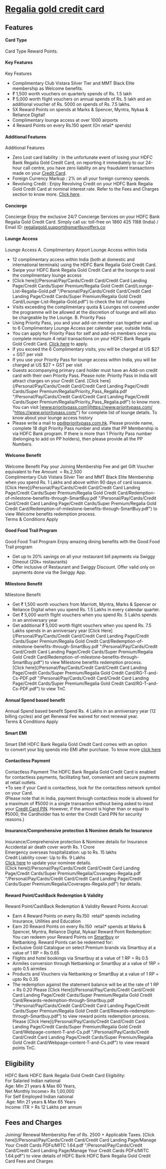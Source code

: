 
# [Regalia gold credit card](https://www.hdfcbank.com/personal/pay/cards/credit-cards/regalia-gold-credit-card)

## Features
#### Card Type
Card Type
Reward Points.
#### Key Features
Key Features
* Complimentary Club Vistara Silver Tier and MMT Black Elite membership as Welcome benefits.
* ₹ 1,500 worth vouchers on quarterly spends of Rs. 1.5 lakh
* ₹ 5,000 worth flight vouchers on annual spends of Rs. 5 lakh and an additional voucher of Rs. 5000 on spends of Rs. 7.5 lakhs.
* 5X Reward Points on spends at Marks & Spencer, Myntra, Nykaa & Reliance Digital!
* Complimentary lounge access at over 1000 airports
* 4 Reward Points on every Rs.150 spent (On retail\* spends)
#### Additional Features
Additional Features
* Zero Lost card liability : In the unfortunate event of losing your HDFC Bank Regalia Gold Credit Card, on reporting it immediately to our 24-hour call centre, you have zero liability on any fraudulent transactions made on your [Credit Card](/personal/pay/cards/credit-cards "/personal/pay/cards/credit-cards").
* Foreign Currency Markup : 2% on all your foreign currency spends.
* Revolving Credit : Enjoy Revolving Credit on your HDFC Bank Regalia Gold Credit Card at nominal interest rate. Refer to the Fees and Charges section to know more. [Click here](/personal/pay/cards/credit-cards/regalia-gold-credit-card/fees-and-charges "/personal/pay/cards/credit-cards/regalia-gold-credit-card/fees-and-charges").
#### Concierge
Concierge
Enjoy the exclusive 24/7 Concierge Services on your HDFC Bank Regalia Gold Credit Card. Simply call us: toll-free on 1860 425 1188 (India) / Email ID: regaliagold.support@smartbuyoffers.co  
#### Lounge Access
Lounge Access
A. Complimentary Airport Lounge Access within India
* 12 complimentary access within India (both at domestic and international terminals) using the HDFC Bank Regalia Gold Credit Card.
* Swipe your HDFC Bank Regalia Gold Credit Card at the lounge to avail the complimentary lounge access
* [Click here](/Personal/Pay/Cards/Credit Card/Credit Card Landing Page/Credit Cards/Super Premium/Regalia Gold Credit Card/Lounge-List-Regalia-Gold.pdf "/Personal/Pay/Cards/Credit Card/Credit Card Landing Page/Credit Cards/Super Premium/Regalia Gold Credit Card/Lounge-List-Regalia-Gold.pdf") to check the list of lounges
* Visits exceeding the complimentary quota & Lounges not covered under the programme will be allowed at the discretion of lounge and will also be chargeable by the Lounge.
B. Priority Pass
* Using Priority Pass, you and your add-on member can together avail up to 6 Complimentary Lounge Access per calendar year, outside India.
* You can apply for Priority Pass for self and add-on members once you complete minimum 4 retail transactions on your HDFC Bank Regalia Gold Credit Card. [Click here](https://leads.hdfcbank.com/applications/webforms/apply/HDFC_Regalia_Priority_Pass1/Regalia_Priority_Pass.aspx "https://leads.hdfcbank.com/applications/webforms/apply/HDFC_Regalia_Priority_Pass1/Regalia_Priority_Pass.aspx") to apply.
* If you exceed the 6 Complimentary visits, you will be charged at US $27 + GST per visit
* If you use your Priority Pass for lounge access within India, you will be charged at US $27 + GST per visit
* Guests accompanying primary card holder must have an Add-on credit card with their own Priority Pass.
Please note: Priority Pass in India will attract charges on your Credit Card. [Click here](/Personal/Pay/Cards/Credit Card/Credit Card Landing Page/Credit Cards/Super Premium/Regalia/Priority_Pass_Regalia.pdf "/Personal/Pay/Cards/Credit Card/Credit Card Landing Page/Credit Cards/Super Premium/Regalia/Priority_Pass_Regalia.pdf") to know more. You can visit [www.prioritypass.com](https://www.prioritypass.com/ "https://www.prioritypass.com/") for complete list of lounge details.
To know about your lounge access history
* Please write a mail to [pp@prioritypass.com.hk](/cdn-cgi/l/email-protection#235353050015171853514a4c514a575a534250500d404c4e0d4b48 "mailto:pp@prioritypass.com.hk"). Please provide name, complete 18 digit Priority Pass number and state that PP Membership is via HDFC Bank program. If there is more than 1 Priority Pass number (belonging to add on PP holders), then please provide all the PP Numbers.
#### Welcome Benefit
Welcome Benefit
Pay your Joining Membership Fee and get Gift Voucher equivalent to Fee Amount  = Rs.2,500  
Complimentary Club Vistara Silver Tier and MMT Black Elite Membership when you spend Rs. 1 Lakhs and above within 90 days of card issuance.   
[Click Here](/Personal/Pay/Cards/Credit Card/Credit Card Landing Page/Credit Cards/Super Premium/Regalia Gold Credit Card/Redemption-of-milestone-benefits-through-SmartBuy.pdf "/Personal/Pay/Cards/Credit Card/Credit Card Landing Page/Credit Cards/Super Premium/Regalia Gold Credit Card/Redemption-of-milestone-benefits-through-SmartBuy.pdf") to view Welcome benefits redemption process.  
Terms & Conditions Apply
#### Good Food Trail Program
Good Food Trail Program
Enjoy amazing dining benefits with the Good Food Trail program
* Get up to 20% savings on all your restaurant bill payments via Swiggy Dineout (20k+ restaurants)
* Offer inclusive of Restaurant and Swiggy Discount. Offer valid only on payments done via the Swiggy App.
#### Milestone Benefit
Milestone Benefit
* Get ₹ 1,500 worth vouchers from Marriott, Myntra, Marks & Spencer or Reliance Digital when you spend Rs. 1.5 Lakhs in every calendar quarter.
* Get ₹ 5,000 worth flight vouchers when you spend Rs. 5 Lakhs spends in an anniversary year
* Get additional ₹ 5,000 worth flight vouchers when you spend Rs. 7.5 Lakhs spends in an anniversary year
[Click Here](/Personal/Pay/Cards/Credit Card/Credit Card Landing Page/Credit Cards/Super Premium/Regalia Gold Credit Card/Redemption-of-milestone-benefits-through-SmartBuy.pdf "/Personal/Pay/Cards/Credit Card/Credit Card Landing Page/Credit Cards/Super Premium/Regalia Gold Credit Card/Redemption-of-milestone-benefits-through-SmartBuy.pdf") to view Milestone benefits redemption process.  
[Click here](/Personal/Pay/Cards/Credit Card/Credit Card Landing Page/Credit Cards/Super Premium/Regalia Gold Credit Card/RG-T-and-Cs-PDF.pdf "/Personal/Pay/Cards/Credit Card/Credit Card Landing Page/Credit Cards/Super Premium/Regalia Gold Credit Card/RG-T-and-Cs-PDF.pdf") to view TnC
#### Annual Spend based benefit
Annual Spend based benefit
Spend Rs. 4 Lakhs in an anniversary year (12 billing cycles) and get Renewal Fee waived for next renewal year.  
Terms & Conditions Apply  
#### Smart EMI
Smart EMI
HDFC Bank Regalia Gold Credit Card comes with an option to convert your big spends into EMI after purchase. To know more [click here](/personal/borrow/loan-against-assets/smartemi "/personal/borrow/loan-against-assets/smartemi")  
#### Contactless Payment
Contactless Payment
The HDFC Bank Regalia Gold Credit Card is enabled for contactless payments, facilitating fast, convenient and secure payments at retail outlets.   
\*To see if your Card is contactless, look for the contactless network symbol on your Card.   
(Please note that in India, payment through contactless mode is allowed for a maximum of ₹5000 in a single transaction without being asked to input your [Credit Card PIN](/personal/pay/cards/credit-cards/forgot-card-pin "/personal/pay/cards/credit-cards/forgot-card-pin"). However, if the amount is higher than or equal to ₹5000, the Cardholder has to enter the Credit Card PIN for security reasons.)
#### Insurance/Comprehensive protection & Nominee details for Insurance
Insurance/Comprehensive protection & Nominee details for Insurance
Accidental air death cover worth Rs. 1 Crore  
Emergency overseas hospitalization: up to Rs. 15 lakhs  
Credit Liability cover: Up to Rs. 9 Lakhs    
[Click here](https://leads.hdfcbank.com/applications/webforms/apply/HDFC_NomineeDetails/Nominee.aspx?_ga=2.26251124.810244122.1556024278-537237991.1553082495 "https://leads.hdfcbank.com/applications/webforms/apply/HDFC_NomineeDetails/Nominee.aspx?_ga=2.26251124.810244122.1556024278-537237991.1553082495") to update your nominee details.  
[Click here](/Personal/Pay/Cards/Credit Card/Credit Card Landing Page/Credit Cards/Super Premium/Regalia/Coverages-Regalia.pdf "/Personal/Pay/Cards/Credit Card/Credit Card Landing Page/Credit Cards/Super Premium/Regalia/Coverages-Regalia.pdf") for details.  
#### Reward Point/CashBack Redemption & Validity
Reward Point/CashBack Redemption & Validity
Reward Points Accrual:
* Earn 4 Reward Points on every Rs.150  retail\* spends including Insurance, Utilities and Education​
* Earn 20 Reward Points on every Rs.150  retail\* spends at Marks & Spencer, Myntra, Reliance Digital, Nykaa!
Reward Point Redemption:  
You can redeem your Reward Points on [Smartbuy](https://offers.reward360.in/v1/regaliagold "https://offers.reward360.in/v1/regaliagold") or Netbanking. Reward Points can be redeemed for:
* Exclusive Gold Catalogue on select Premium brands via Smartbuy at a value of 1 RP = Rs 0.65
* Flights and hotel bookings via Smartbuy at a value of 1 RP = Rs 0.5
* Airmiles conversion through Netbanking or SmartBuy at a value of 1RP = upto 0.5 airmiles
* Products and Vouchers via Netbanking or SmartBuy at a value of 1 RP = upto Rs 0.35
* The redemption against the statement balance will be at the rate of 1 RP = Rs 0.20
​​​​​​​Please [Click Here](/Personal/Pay/Cards/Credit Card/Credit Card Landing Page/Credit Cards/Super Premium/Regalia Gold Credit Card/Rewards-redemption-through-Smartbuy.pdf "/Personal/Pay/Cards/Credit Card/Credit Card Landing Page/Credit Cards/Super Premium/Regalia Gold Credit Card/Rewards-redemption-through-Smartbuy.pdf") to view reward points redemption process.  
Please [Click Here](/Personal/Pay/Cards/Credit Card/Credit Card Landing Page/Credit Cards/Super Premium/Regalia Gold Credit Card/Webpage-content-T-and-Cs.pdf "/Personal/Pay/Cards/Credit Card/Credit Card Landing Page/Credit Cards/Super Premium/Regalia Gold Credit Card/Webpage-content-T-and-Cs.pdf") to view reward points TnC.
    
## Eligibility
HDFC Bank HDFC Bank Regalia Gold Credit Card Eligibility:  
For Salaried Indian national  
Age: Min 21 years & Max 60 Years,  
Net Monthly Income> Rs 1,00,000  
​​​​​​​For Self Employed Indian national  
 Age: Min 21 years & Max 65 Years  
Income: ITR > Rs 12 Lakhs per annum  
    
## Fees and Charges
Joining/ Renewal Membership Fee of Rs. 2500 + Applicable Taxes.
[Click here](/Personal/Pay/Cards/Credit Card/Credit Card Landing Page/Manage Your Credit Cards PDFs/MITC 1.64.pdf "/Personal/Pay/Cards/Credit Card/Credit Card Landing Page/Manage Your Credit Cards PDFs/MITC 1.64.pdf") to view details of HDFC Bank HDFC Bank Regalia Gold Credit Card Fees and Charges  
